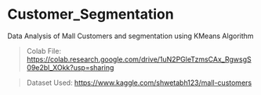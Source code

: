 # Customer_Segmentation
Data Analysis of Mall Customers and segmentation using KMeans Algorithm

> Colab File: https://colab.research.google.com/drive/1uN2PGleTzmsCAx_RgwsgS09e2bl_XOkk?usp=sharing

> Dataset Used: https://www.kaggle.com/shwetabh123/mall-customers 

